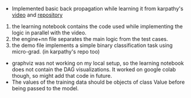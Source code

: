 - Implemented basic back propagation while learning it from karpathy's [video](https://youtu.be/VMj-3S1tku0?si=lUwaGDpuZhPbZ29A) and [repository](https://github.com/karpathy/micrograd)
1. the learning notebook contains the code used while implementing the logic in parallel with the video.
2. the engine+nn file separates the main logic from the test cases.
3. the demo file implements a simple binary classification task using micro-grad. (in karpathy's repo too)
- graphviz was not working on my local setup, so the learning notebook does not contain the DAG visualizations. It worked on google colab though, so might add that code in future.
- The values of the training data should be objects of class Value before being passed to the model.
